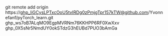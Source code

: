 git remote add origin https://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@github.com/Yvonnefanf/pyTorch_learn.git
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
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